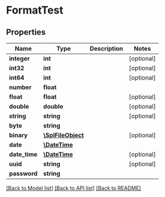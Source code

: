# FormatTest

## Properties
Name | Type | Description | Notes
------------ | ------------- | ------------- | -------------
**integer** | **int** |  | [optional] 
**int32** | **int** |  | [optional] 
**int64** | **int** |  | [optional] 
**number** | **float** |  | 
**float** | **float** |  | [optional] 
**double** | **double** |  | [optional] 
**string** | **string** |  | [optional] 
**byte** | **string** |  | 
**binary** | [**\SplFileObject**](\SplFileObject.md) |  | [optional] 
**date** | [**\DateTime**](\DateTime.md) |  | 
**date_time** | [**\DateTime**](\DateTime.md) |  | [optional] 
**uuid** | **string** |  | [optional] 
**password** | **string** |  | 

[[Back to Model list]](../../README.md#documentation-for-models) [[Back to API list]](../../README.md#documentation-for-api-endpoints) [[Back to README]](../../README.md)


